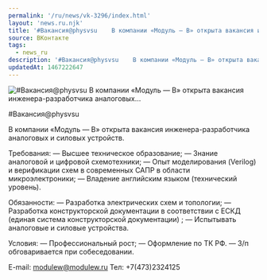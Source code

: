 ```yaml
---
permalink: '/ru/news/vk-3296/index.html'
layout: 'news.ru.njk'
title: '#Вакансия@physvsu    В компании «Модуль — В» открыта вакансия инженера-разработчика аналоговых…'
source: ВКонтакте
tags:
  - news_ru
description: '#Вакансия@physvsu    В компании «Модуль — В» открыта вакансия инженера-разработчика аналоговых…'
updatedAt: 1467222647
---
```

![#Вакансия@physvsu    В компании «Модуль — В» открыта вакансия инженера-разработчика аналоговых…](https://sun9-8.userapi.com/impf/c626126/v626126484/14988/YkpIzDjmQjY.jpg?size=900x600&quality=96&proxy=1&sign=3f3d50c74059f371344c41f3fd9959a4&c_uniq_tag=1CiPJyFSVt3tpGL8inDchjTiSiMwQPGeU0zt2Ef2Olw&type=album)

#Вакансия@physvsu

В компании «Модуль — В» открыта вакансия инженера-разработчика аналоговых и силовых устройств.

Требования:
— Высшее техническое образование;
— Знание аналоговой и цифровой схемотехники;
— Опыт моделирования (Verilog) и верификации схем в современных САПР в области микроэлектроники;
— Владение английским языком (технический уровень).

Обязанности:
— Разработка электрических схем и топологии;
— Разработка конструкторской документации в соответствии с ЕСКД (единая система конструкторской документации) ;
— Испытывать аналоговые и силовые устройства.

Условия:
— Профессиональный рост;
— Оформление по ТК РФ.
— З/п обговаривается при собеседовании.

E-mail: modulew@modulew.ru
Тел: +7(473)2324125
